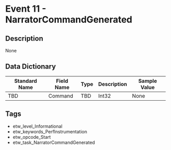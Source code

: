 # Event 11 - NarratorCommandGenerated

## Description
None

## Data Dictionary
|Standard Name|Field Name|Type|Description|Sample Value|
|---|---|---|---|---|
|TBD|Command|TBD|Int32|None|None|

## Tags
* etw_level_Informational
* etw_keywords_PerfInstrumentation
* etw_opcode_Start
* etw_task_NarratorCommandGenerated